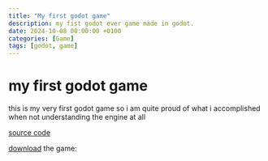 ```yaml
---
title: "My first godot game"
description: my fist godot ever game made in godot.
date: 2024-10-08 00:00:00 +0100
categories: [Game]
tags: [godot, game]
---
```


# my first godot game

this is my very first godot game so i am quite proud of what i accomplished when not understanding the engine at all


[source code](https://github.com/DeanLemans/2d-platformer-godot)

[download](https://github.com/DeanLemans/2d-platformer-godot/releases) the game: 